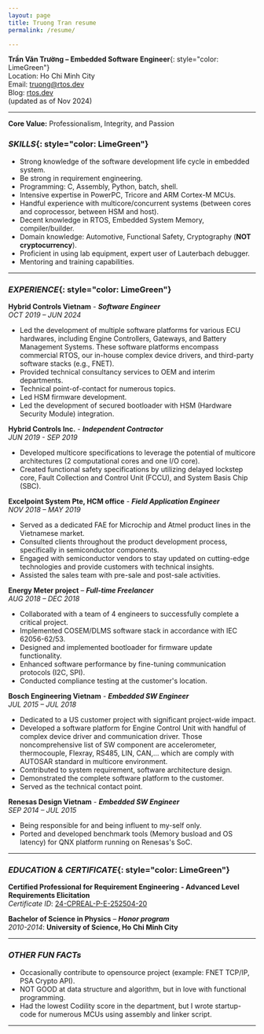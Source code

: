 ```yaml
---
layout: page
title: Truong Tran resume
permalink: /resume/

---
```


**Trần Văn Trường – Embedded Software Engineer**{: style="color: LimeGreen"}<br/>
Location: Ho Chi Minh City<br/>
Email: [truong@rtos.dev](mailto:truong@rtos.dev)<br/>
Blog: [rtos.dev](https://rtos.dev/) <br/>
(updated as of Nov 2024)

***

**Core Value:** Professionalism, Integrity, and Passion

### *SKILLS*{: style="color: LimeGreen"}

* Strong knowledge of the software development life cycle in embedded system.
* Be strong in requirement engineering.
* Programming: C, Assembly, Python, batch, shell.
* Intensive expertise in PowerPC, Tricore and ARM Cortex-M MCUs.
* Handful experience with multicore/concurrent systems (between cores and coprocessor, between HSM and host).
* Decent knowledge in RTOS, Embedded System Memory, compiler/builder.
* Domain knowledge: Automotive, Functional Safety, Cryptography (**NOT cryptocurrency**).
* Proficient in using lab equipment, expert user of Lauterbach debugger.
* Mentoring and training capabilities.

---

### *EXPERIENCE*{: style="color: LimeGreen"}<br/>

**Hybrid Controls Vietnam** - ***Software Engineer***<br/>
*OCT 2019 – JUN 2024*

* Led the development of multiple software platforms for various ECU hardwares, including Engine Controllers, Gateways, and Battery Management Systems. These software platforms encompass commercial RTOS, our in-house complex device drivers, and third-party software stacks (e.g., FNET).
* Provided technical consultancy services to OEM and interim departments.
* Technical point-of-contact for numerous topics.
* Led HSM firmware development.
* Led the development of secured bootloader with HSM (Hardware Security Module) integration.

**Hybrid Controls Inc.** - ***Independent Contractor***<br/>
*JUN 2019 - SEP 2019*

* Developed multicore specifications to leverage the potential of multicore architectures (2 computational cores and one I/O core).
* Created functional safety specifications by utilizing delayed lockstep core, Fault Collection and Control Unit (FCCU), and System Basis Chip (SBC).

**Excelpoint System Pte, HCM office** - ***Field Application Engineer***<br/>
*NOV 2018 – MAY 2019*

* Served as a dedicated FAE for Microchip and Atmel product lines in the Vietnamese market.
* Consulted clients throughout the product development process, specifically in semiconductor components.
* Engaged with semiconductor vendors to stay updated on cutting-edge technologies and provide customers with technical insights.
* Assisted the sales team with pre-sale and post-sale activities.

**Energy Meter project** – ***Full-time Freelancer***<br/>
*AUG 2018 – DEC 2018*

* Collaborated with a team of 4 engineers to successfully complete a critical project.
* Implemented COSEM/DLMS software stack in accordance with IEC 62056-62/53.
* Designed and implemented bootloader for firmware update functionality.
* Enhanced software performance by fine-tuning communication protocols (I2C, SPI).
* Conducted compliance testing at the customer's location.

**Bosch Engineering Vietnam** - ***Embedded SW Engineer***<br/>
*JUL 2015 – JUL 2018*

* Dedicated to a US customer project with significant project-wide impact.
* Developed a software platform for Engine Control Unit with handful of complex device driver and communication driver. Those noncomprehensive list of SW component are accelerometer, thermocouple, Flexray, RS485, LIN, CAN,... which are comply with AUTOSAR standard  in multicore environment. 
* Contributed to system requirement, software architecture design.
* Demonstrated the complete software platform to the customer.
* Served as the technical contact point.

**Renesas Design Vietnam** - ***Embedded SW Engineer***<br/>
*SEP 2014 – JUL 2015*

* Being responsible for and being influent to my-self only.
* Ported and developed benchmark tools (Memory busload and OS latency) for QNX platform running on Renesas's SoC.

***

### *EDUCATION & CERTIFICATE*{: style="color: LimeGreen"}<br/>

**Certified Professional for Requirement Engineering - Advanced Level Requirements Elicitation**<br/>
*Certificate ID*: [24-CPREAL-P-E-252504-20](https://link.storjshare.io/s/jujbyqkseng4b2a5rp262t5wnila/personalhost/24-CPREAL-P-E-252504-20.pdf)

**Bachelor of Science in Physics** – ***Honor program***<br/>
*2010-2014*: **University of Science, Ho Chi Minh City**

***

### *OTHER FUN FACTs*
* Occasionally contribute to opensource project (example: FNET TCP/IP, PSA Crypto API).
* NOT GOOD at data structure and algorithm, but in love with functional programming.
* Had the lowest Codility score in the department, but I wrote startup-code for numerous MCUs using assembly and linker script.

***